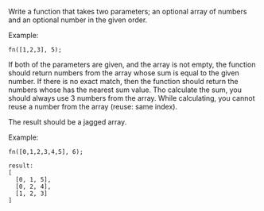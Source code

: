 Write a function that takes two parameters; an optional array of numbers and an optional number in the given order.

Example:

```
fn([1,2,3], 5);
```

If both of the parameters are given, and the array is not empty, the function should return numbers from the array whose sum
is equal to the given number. If there is no exact match, then the function should return the numbers whose has the nearest sum value.
Tho calculate the sum, you should always use 3 numbers from the array.
While calculating, you cannot reuse a number from the array (reuse: same index).

The result should be a jagged array.

Example:

```
fn([0,1,2,3,4,5], 6);

result:
[
  [0, 1, 5],
  [0, 2, 4],
  [1, 2, 3]
]
```
